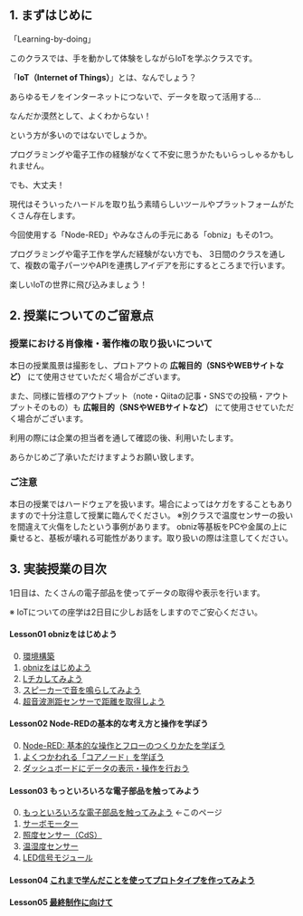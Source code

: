 ## 1. まずはじめに 

「Learning-by-doing」


このクラスでは、手を動かして体験をしながらIoTを学ぶクラスです。




「**IoT（Internet of Things）**」とは、なんでしょう？


あらゆるモノをインターネットにつないで、データを取って活用する...


なんだか漠然として、よくわからない！


という方が多いのではないでしょうか。




プログラミングや電子工作の経験がなくて不安に思うかたもいらっしゃるかもしれません。


でも、大丈夫！


現代はそういったハードルを取り払う素晴らしいツールやプラットフォームがたくさん存在します。


今回使用する「Node-RED」やみなさんの手元にある「obniz」もその1つ。


プログラミングや電子工作を学んだ経験がない方でも、
3日間のクラスを通して、複数の電子パーツやAPIを連携しアイデアを形にするところまで行います。


楽しいIoTの世界に飛び込みましょう！


## 2. 授業についてのご留意点

### 授業における肖像権・著作権の取り扱いについて

本日の授業風景は撮影をし、プロトアウトの **広報目的（SNSやWEBサイトなど）** にて使用させていただく場合がございます。

また、同様に皆様のアウトプット（note・Qiitaの記事・SNSでの投稿・アウトプットそのもの）も **広報目的（SNSやWEBサイトなど）** にて使用させていただく場合がございます。

利用の際には企業の担当者を通して確認の後、利用いたします。

あらかじめご了承いただけますようお願い致します。


### ご注意
本日の授業ではハードウェアを扱います。場合によってはケガをすることもありますので十分注意して授業に臨んでください。
※別クラスで温度センサーの扱いを間違えて火傷をしたという事例があります。
obniz等基板をPCや金属の上に乗せると、基板が壊れる可能性があります。取り扱いの際は注意してください。



## 3. 実装授業の目次

1日目は、たくさんの電子部品を使ってデータの取得や表示を行います。

※ IoTについての座学は2日目に少しお話をしますのでご安心ください。


#### Lesson01 obnizをはじめよう
0. [環境構築](./readme.md) 
1. [obnizをはじめよう](./lesson01-obniz-basic/01_start_obniz.md)
2. [Lチカしてみよう](./lesson01-obniz-basic/02_obniz-LED.md)
3. [スピーカーで音を鳴らしてみよう](./lesson01-obniz-basic/03_obniz-speaker.md)
4. [超音波測距センサーで距離を取得しよう](./lesson01-obniz-basic/04_obniz-distance.md)


#### Lesson02 Node-REDの基本的な考え方と操作を学ぼう

0. [Node-RED: 基本的な操作とフローのつくりかたを学ぼう](./lesson02-node-red-basic/00_node-red-introduction.md) 
1. [よくつかわれる「コアノード」を学ぼう](./lesson02-node-red-basic/01_node-red-corenode.md)
2. [ダッシュボードにデータの表示・操作を行おう](./lesson02-node-red-basic/02_node-red-dashboard.md)


#### Lesson03 もっといろいろな電子部品を触ってみよう

0. [もっといろいろな電子部品を触ってみよう](./lesson03-obniz-advanced/readme.md) ←このページ
1. [サーボモーター](./lesson03-obniz-advanced/01_obniz-servo.md)
2. [照度センサー（CdS）](./lesson03-obniz-advanced/02_obniz-cds.md)
3. [温湿度センサー](./lesson03-obniz-advanced/03_obniz-temp.md)
4. [LED信号モジュール](./lesson03-obniz-advanced/04_obniz-ledlights.md)

#### Lesson04 [これまで学んだことを使ってプロトタイプを作ってみよう](./lesson04-prototyping.md)

#### Lesson05 [最終制作に向けて](./lesson05-closing.md)

